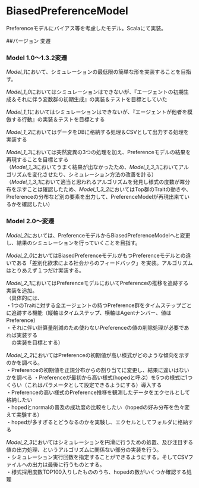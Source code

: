 ﻿BiasedPreferenceModel
=====================

Preferenceモデルにバイアス等を考慮したモデル。Scalaにて実装。

##バージョン 変遷

### Model 1.0～1.3.2変遷

*Model_1*において、シミュレーションの最低限の簡単な形を実装することを目指す。

*Model_1_0*においてはシミュレーションはできないが、『エージェントの初期生成＆それに伴う変数群の初期生成』の実装＆テストを目標としていた

*Model_1_1*においてはシミュレーションはできないが、『エージェントが他者を模倣する行動』の実装＆テストを目標とする

*Model_1_2*においてはデータをDBに格納する処理＆CSVとして出力する処理を実装する

*Model_1_3*においては突然変異の3つの処理を加え、Preferenceモデルの結果を再現することを目標とする  
（*Model_1_3*においてうまく結果が出なかったため、*Model_1_3_1*においてアルゴリズムを変化させたり、シミュレーション方法の改善を計る）  
（*Model_1_3_1*において適当と思われるアルゴリズムを発見し様式の度数が冪分布を示すことは確認したため、*Model_1_3_2*においてはTop群のTraitの動きや、Preferenceの分布など別の要素を出力して、PreferenceModelが再現出来ているかを確認したい）  

### Model 2.0～変遷

*Model_2*においては、PreferenceモデルからBiasedPreferenceModelへと変更し、結果のシミュレーションを行っていくことを目指す。

*Model_2_0*においてはBiasedPreferenceモデルがもつPreferenceモデルとの違いである「差別化欲求による社会からのフィードバック」を実装。アルゴリズムはとりあえず１つだけ実装する。

*Model_2_1*においてはPreferenceモデルにおいてPreferenceの推移を追跡する実装を追加。  
（具体的には、  
・1つのTraitに対する全エージェントの持つPreference群をタイムステップごとに追跡する機能（縦軸はタイムステップ、横軸はAgentナンバー、値はPreference）  
・それに伴い計算量削減のため使わないPreferenceの値の削除処理が必要であれば実装する  
　の実装を目標とする）  

*Model_2_2*においてはPreferenceの初期値が高い様式がどのような傾向を示すのかを調べる。  
・Preferenceの初期値を正規分布からの割り当てに変更し、結果に違いはないかを調べる
・Preferenceが最初から高い様式(hopedと呼ぶ）を5つの様式に1つくらい（これはパラメータとして設定できるようにする）導入する  
・Preferenceの高い様式のPreference推移を観測したデータをエクセルとして格納したい  
・hopedとnormalの普及の成功度の比較をしたい（hopedの好み分布を色々変えて実験する）  
・hopedが多すぎるとどうなるのかを実験し、エクセルとしてフォルダに格納する  

*Model_2_3*においてはシミュレーションを円滑に行うための処置、及び注目する値の出力処理、というアルゴリズムに関係ない部分の実装を行う。  
・シミュレーション実行回数を指定することができるようにする。そしてCSVファイルへの出力は最後に行うものとする。  
・様式採用度数TOP100入りしたもののうち、hopedの数がいくつか確認する処理  
